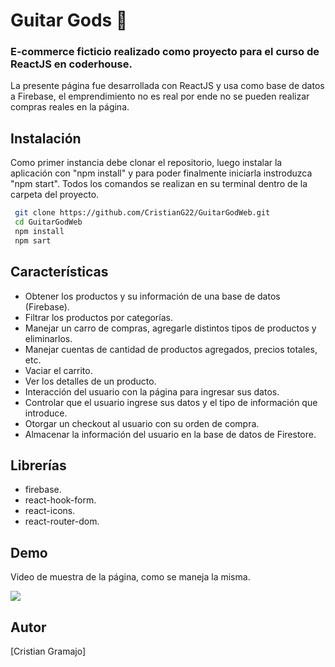 # **Guitar Gods** 🎸

### E-commerce ficticio realizado como proyecto para el curso de ReactJS en coderhouse.
La presente página fue desarrollada con ReactJS y usa como base de datos a Firebase, el emprendimiento no es real por ende no se pueden realizar compras reales en la página.

## Instalación
Como primer instancia debe clonar el repositorio, luego instalar la aplicación con "npm install" y para poder finalmente iniciarla instroduzca "npm start". Todos los comandos se realizan en su terminal dentro de la carpeta del proyecto.

``` sh
 git clone https://github.com/CristianG22/GuitarGodWeb.git
 cd GuitarGodWeb
 npm install
 npm sart
```

## Características
- Obtener los productos y su información de una base de datos (Firebase).
- Filtrar los productos por categorías.
- Manejar un carro de compras, agregarle distintos tipos de productos y eliminarlos.
- Manejar cuentas de cantidad de productos agregados, precios totales, etc.
- Vaciar el carrito.
- Ver los detalles de un producto.
- Interacción del usuario con la página para ingresar sus datos.
- Controlar que el usuario ingrese sus datos y el tipo de información que introduce.
- Otorgar un checkout al usuario con su orden de compra.
- Almacenar la información del usuario en la base de datos de Firestore.

## Librerías
- firebase.
- react-hook-form.
- react-icons.
- react-router-dom.

## Demo
Video de muestra de la página, como se maneja la misma.

![](demo.gif)

## Autor
[Cristian Gramajo]